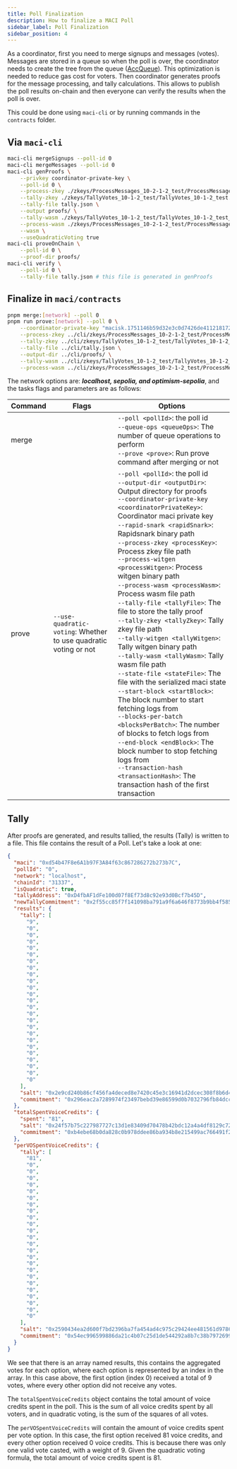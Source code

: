 ```yaml
---
title: Poll Finalization
description: How to finalize a MACI Poll
sidebar_label: Poll Finalization
sidebar_position: 4
---
```


As a coordinator, first you need to merge signups and messages (votes). Messages are stored in a queue so when the poll is over, the coordinator needs to create the tree from the queue ([AccQueue](/docs/core-concepts/merkle-trees#accumulator-queue)). This optimization is needed to reduce gas cost for voters. Then coordinator generates proofs for the message processing, and tally calculations. This allows to publish the poll results on-chain and then everyone can verify the results when the poll is over.

This could be done using `maci-cli` or by running commands in the `contracts` folder.

## Via `maci-cli`

```bash
maci-cli mergeSignups --poll-id 0
maci-cli mergeMessages --poll-id 0
maci-cli genProofs \
    --privkey coordinator-private-key \
    --poll-id 0 \
    --process-zkey ./zkeys/ProcessMessages_10-2-1-2_test/ProcessMessages_10-2-1-2_test.0.zkey \
    --tally-zkey ./zkeys/TallyVotes_10-1-2_test/TallyVotes_10-1-2_test.0.zkey \
    --tally-file tally.json \
    --output proofs/ \
    --tally-wasm ./zkeys/TallyVotes_10-1-2_test/TallyVotes_10-1-2_test_js/TallyVotes_10-1-2_test.wasm \
    --process-wasm ./zkeys/ProcessMessages_10-2-1-2_test/ProcessMessages_10-2-1-2_test_js/ProcessMessages_10-2-1-2_test.wasm \
    --wasm \
    --useQuadraticVoting true
maci-cli proveOnChain \
    --poll-id 0 \
    --proof-dir proofs/
maci-cli verify \
    --poll-id 0 \
    --tally-file tally.json # this file is generated in genProofs
```

## Finalize in `maci/contracts`

```bash
pnpm merge:[network] --poll 0
pnpm run prove:[network] --poll 0 \
    --coordinator-private-key "macisk.1751146b59d32e3c0d7426de411218172428263f93b2fc4d981c036047a4d8c0" \
    --process-zkey ../cli/zkeys/ProcessMessages_10-2-1-2_test/ProcessMessages_10-2-1-2_test.0.zkey \
    --tally-zkey ../cli/zkeys/TallyVotes_10-1-2_test/TallyVotes_10-1-2_test.0.zkey \
    --tally-file ../cli/tally.json \
    --output-dir ../cli/proofs/ \
    --tally-wasm ../cli/zkeys/TallyVotes_10-1-2_test/TallyVotes_10-1-2_test_js/TallyVotes_10-1-2_test.wasm \
    --process-wasm ../cli/zkeys/ProcessMessages_10-2-1-2_test/ProcessMessages_10-2-1-2_test_js/ProcessMessages_10-2-1-2_test.wasm
```

The network options are: **_localhost, sepolia, and optimism-sepolia_**, and the tasks flags and parameters are as follows:

| Command | Flags                                                            | Options                                                                                                                                                                                                                                                                                                                                                                                                                                                                                                                                                                                                                                                                                                                                                                                                                                                                                                                                                                                                                                                                                                                              |
| ------- | ---------------------------------------------------------------- | ------------------------------------------------------------------------------------------------------------------------------------------------------------------------------------------------------------------------------------------------------------------------------------------------------------------------------------------------------------------------------------------------------------------------------------------------------------------------------------------------------------------------------------------------------------------------------------------------------------------------------------------------------------------------------------------------------------------------------------------------------------------------------------------------------------------------------------------------------------------------------------------------------------------------------------------------------------------------------------------------------------------------------------------------------------------------------------------------------------------------------------ |
| merge   |                                                                  | `--poll <pollId>`: the poll id <br/> `--queue-ops <queueOps>`: The number of queue operations to perform <br/> `--prove <prove>`: Run prove command after merging or not                                                                                                                                                                                                                                                                                                                                                                                                                                                                                                                                                                                                                                                                                                                                                                                                                                                                                                                                                             |
| prove   | `--use-quadratic-voting`: Whether to use quadratic voting or not | `--poll <pollId>`: the poll id <br/> `--output-dir <outputDir>`: Output directory for proofs <br /> `--coordinator-private-key <coordinatorPrivateKey>`: Coordinator maci private key <br /> `--rapid-snark <rapidSnark>`: Rapidsnark binary path <br /> `--process-zkey <processKey>`: Process zkey file path <br /> `--process-witgen <processWitgen>`: Process witgen binary path <br /> `--process-wasm <processWasm>`: Process wasm file path <br /> `--tally-file <tallyFile>`: The file to store the tally proof <br /> `--tally-zkey <tallyZkey>`: Tally zkey file path <br /> `--tally-witgen <tallyWitgen>`: Tally witgen binary path <br /> `--tally-wasm <tallyWasm>`: Tally wasm file path <br /> `--state-file <stateFile>`: The file with the serialized maci state <br /> `--start-block <startBlock>`: The block number to start fetching logs from <br /> `--blocks-per-batch <blocksPerBatch>`: The number of blocks to fetch logs from <br /> `--end-block <endBlock>`: The block number to stop fetching logs from <br /> `--transaction-hash <transactionHash>`: The transaction hash of the first transaction |

## Tally

After proofs are generated, and results tallied, the results (Tally) is written to a file. This file contains the result of a Poll. Let's take a look at one:

```json
{
  "maci": "0xd54b47F8e6A1b97F3A84f63c867286272b273b7C",
  "pollId": "0",
  "network": "localhost",
  "chainId": "31337",
  "isQuadratic": true,
  "tallyAddress": "0xD4fbAF1dFe100d07f8Ef73d8c92e93d0Bcf7b45D",
  "newTallyCommitment": "0x2f55cc85f7f141098ba791a9f6a646f8773b9bb4f5852ccc33b5a28e7b0756e5",
  "results": {
    "tally": [
      "9",
      "0",
      "0",
      "0",
      "0",
      "0",
      "0",
      "0",
      "0",
      "0",
      "0",
      "0",
      "0",
      "0",
      "0",
      "0",
      "0",
      "0",
      "0",
      "0",
      "0",
      "0",
      "0",
      "0",
      "0"
    ],
    "salt": "0x2e9cd240b86cf456fa4deced8e7420c45e3c16941d2dcec308f8b6d48264dda3",
    "commitment": "0x296eac2a7289974f23497bebd39e86599d0b7032796fb84dcc1f6bbda38262ca"
  },
  "totalSpentVoiceCredits": {
    "spent": "81",
    "salt": "0x24f57b75c227987727c13d1e83409d70478b42bdc12a4a4df8129c72fbaf5aaf",
    "commitment": "0xb4ebe68b0da828c0b978ddee86ba934b8e215499ac766491f236ad85fd606de"
  },
  "perVOSpentVoiceCredits": {
    "tally": [
      "81",
      "0",
      "0",
      "0",
      "0",
      "0",
      "0",
      "0",
      "0",
      "0",
      "0",
      "0",
      "0",
      "0",
      "0",
      "0",
      "0",
      "0",
      "0",
      "0",
      "0",
      "0",
      "0",
      "0",
      "0"
    ],
    "salt": "0x2590434ea2d600f7bd2396ba7fa454ad4c975c29424ee481561d9786538a5e48",
    "commitment": "0x54ec996599886da21c4b07c25d1de544292a8b7c38b79726995c869c9e95db"
  }
}
```

We see that there is an array named results, this contains the aggregated votes for each option, where each option is represented by an index in the array. In this case above, the first option (index 0) received a total of 9 votes, where every other option did not receive any votes.

The `totalSpentVoiceCredits` object contains the total amount of voice credits spent in the poll. This is the sum of all voice credits spent by all voters, and in quadratic voting, is the sum of the squares of all votes.

The `perVOSpentVoiceCredits` will contain the amount of voice credits spent per vote option. In this case, the first option received 81 voice credits, and every other option received 0 voice credits. This is because there was only one valid vote casted, with a weight of 9. Given the quadratic voting formula, the total amount of voice credits spent is 81.
